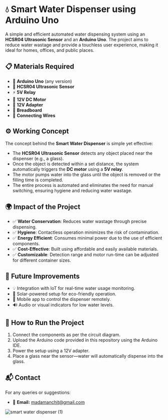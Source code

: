 # 💧 Smart Water Dispenser using Arduino Uno

A simple and efficient automated water dispensing system using an **HCSR04 Ultrasonic Sensor** and an **Arduino Uno**. The project aims to reduce water wastage and provide a touchless user experience, making it ideal for homes, offices, and public places.

## 📋 Materials Required

- 🔌 **Arduino Uno** (any version)
- 📏 **HCSR04 Ultrasonic Sensor**
- ⚡ **5V Relay**
- 🔄 **12V DC Motor**
- 🔋 **12V Adapter**
- 🔗 **Breadboard**
- 🔌 **Connecting Wires**

## ⚙️ Working Concept

The concept behind the **Smart Water Dispenser** is simple yet effective:

- The **HCSR04 Ultrasonic Sensor** detects any object placed near the dispenser (e.g., a glass).
- Once the object is detected within a set distance, the system automatically triggers the **DC motor** using a **5V relay**.
- The motor pumps water into the glass until the object is removed or the filling time is completed.
- The entire process is automated and eliminates the need for manual switching, ensuring hygiene and reducing water wastage.

## 🌍 Impact of the Project

- ✅ **Water Conservation**: Reduces water wastage through precise dispensing.
- ✅ **Hygiene**: Contactless operation minimizes the risk of contamination.
- ✅ **Energy Efficient**: Consumes minimal power due to the use of efficient components.
- ✅ **Cost-Effective**: Built using affordable and easily available materials.
- ✅ **Customizable**: Detection range and motor run-time can be adjusted for different container sizes.

## 🚀 Future Improvements

- 💡 Integration with IoT for real-time water usage monitoring.
- 🔋 Solar-powered setup for eco-friendly operation.
- 📱 Mobile app to control the dispenser remotely.
- 🔊 Audio or visual indicators for low water levels.

## 🔌 How to Run the Project

1. Connect the components as per the circuit diagram.
2. Upload the Arduino code provided in this repository using the Arduino IDE.
3. Power the setup using a 12V adapter.
4. Place a glass near the sensor—water will automatically dispense into the glass.

## 📬 Contact

For any queries or suggestions:
- 📧 **Email:** madamanchit@gmail.com


![smart water dispenser (1)](https://user-images.githubusercontent.com/62698692/122907421-c16ee400-d370-11eb-9310-b0c8757e045a.jpg)
